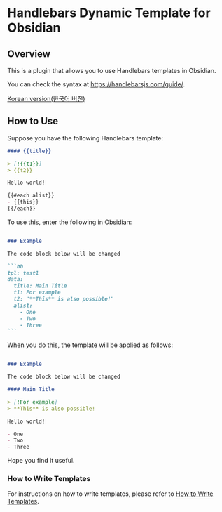 # Handlebars Dynamic Template for Obsidian

## Overview

This is a plugin that allows you to use Handlebars templates in Obsidian.

You can check the syntax at <https://handlebarsjs.com/guide/>.

[Korean version(한국어 버전)](README.ko.md)

## How to Use

Suppose you have the following Handlebars template:

```md Template/test1.md
#### {{title}}

> [!{{t1}}]
> {{t2}}

Hello world!

{{#each alist}}
- {{this}}
{{/each}}
```

To use this, enter the following in Obsidian:

````md example.md

### Example

The code block below will be changed

```hb
tpl: test1
data:
  title: Main Title
  t1: For example
  t2: "**This** is also possible!"
  alist:
    - One
    - Two
    - Three
```

````

When you do this, the template will be applied as follows:

```md example.md(rendered)

### Example

The code block below will be changed

#### Main Title

> [!For example]
> **This** is also possible!

Hello world!

- One
- Two
- Three

```

Hope you find it useful.

### How to Write Templates

For instructions on how to write templates, please refer to [How to Write Templates](docs/method.md).
